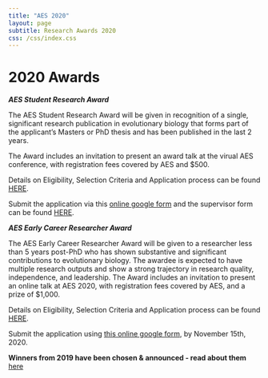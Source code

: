 ```yaml
---
title: "AES 2020"
layout: page
subtitle: Research Awards 2020
css: /css/index.css
---
```

  
# 2020 Awards

***AES Student Research Award***   

The AES Student Research Award will be given in recognition of a single, significant research publication in evolutionary biology that forms part of the applicant’s Masters or PhD thesis and has been published in the last 2 years.

The Award includes an invitation to present an award talk at the virual AES conference, with registration fees covered by AES and $500.

Details on Eligibility, Selection Criteria and Application process can be found    
[HERE](http://ausevo.github.io/docs/AES_Student_Research_Award_2020.docx).

Submit the application via this [online google form](https://docs.google.com/forms/d/1wfNtiPZlJwzrbf3MWd6py1G4xyjOeSNt4elQpRDsFPc/edit) and the supervisor form can be found [HERE](https://docs.google.com/forms/d/1Jz-hFO0DhN_IGgO09wgdsUs1fvx9dSxviS5aX4Cml8I/edit).
    
***AES Early Career Researcher Award***   

The AES Early Career Researcher Award will be given to a researcher less than 5 years post-PhD who has shown substantive and significant contributions to evolutionary biology. The awardee is expected to have multiple research outputs and show a strong trajectory in research quality, independence, and leadership.
The Award includes an invitation to present an online talk at AES 2020, with registration fees covered by AES, and a prize of $1,000.    

Details on Eligibility, Selection Criteria and Application process can be found    
[HERE](http://ausevo.github.io/docs/AES_ECR_Award_2020.docx). 

Submit the application using [this online google form](https://docs.google.com/forms/d/1QI4ySFWZYIb-Il4fdvz6gSMF-9FpOtOFJQZboP6IQ2s/edit), by November 15th, 2020.

**Winners from 2019 have been chosen & announced - read about them** [here](http://ausevo.com/2019-08-08-AES_Award_Winners/)

